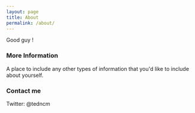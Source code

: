 ```yaml
---
layout: page
title: About
permalink: /about/
---
```


Good guy !

### More Information

A place to include any other types of information that you'd like to include about yourself.

### Contact me

Twitter: @tedncm